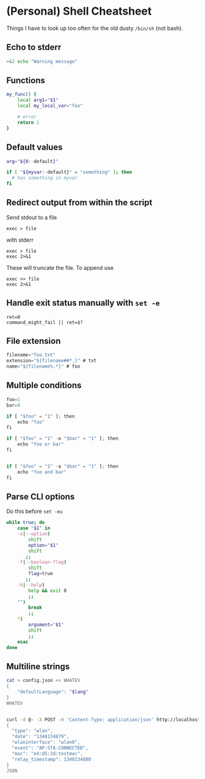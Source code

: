 
# (Personal) Shell Cheatsheet

Things I have to look up too often for the old dusty `/bin/sh` (not bash).

## Echo to stderr

```sh
>&2 echo "Warning message"
```

## Functions

```sh
my_func() {
    local arg1="$1"
    local my_local_var="foo"

    # error
    return 1
}

```

## Default values

```sh
arg="${0:-default}"

if [ "${myvar:-default}" = "something" ]; then
  # has something in myvar
fi
```

## Redirect output from within the script


Send stdout to a file

    exec > file

with stderr

    exec > file
    exec 2>&1

These will truncate the file. To append use

    exec >> file
    exec 2>&1

## Handle exit status manually with `set -e`

    ret=0
    command_might_fail || ret=$?
    

## File extension

```js
filename="foo.txt"
extension="${filename##*.}" # txt
name="${filename%.*}" # foo
```

## Multiple conditions

```js
foo=1
bar=0

if [ "$foo" = "1" ]; then
    echo "foo"
fi

if [ "$foo" = "1" -o "$bar" = "1" ]; then
    echo "foo or bar"
fi


if [ "$foo" = "1" -a "$bar" = "1" ]; then
    echo "foo and bar"
fi
```

## Parse CLI options

Do this before `set -eu`

```sh
while true; do
    case "$1" in
    -o|--option)
        shift
        option="$1"
        shift
       ;;
    -f|--boolean-flag)
        shift
        flag=true
       ;;
    -h|--help)
        help && exit 0
        ;;
    "")
        break
        ;;
    *)
        argument="$1"
        shift
        ;;
    esac
done
```

## Multiline strings

```sh
cat > config.json << WHATEV
{
    "defaultLanguage": "$lang"
}
WHATEV


curl -d @- -X POST -H 'Content-Type: application/json' http://localhost:8080/log << JSON
{
  "type": "wlan",
  "date": "1348134879",
  "wlaninterface": "wlan0",
  "event": "AP-STA-CONNECTED",
  "mac": "e4:d5:3d:testmac",
  "relay_timestamp": 1348134880
}
JSON

```




